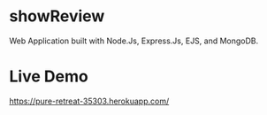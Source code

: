 # showReview

Web Application built with Node.Js, Express.Js, EJS, and MongoDB.

# Live Demo

https://pure-retreat-35303.herokuapp.com/
